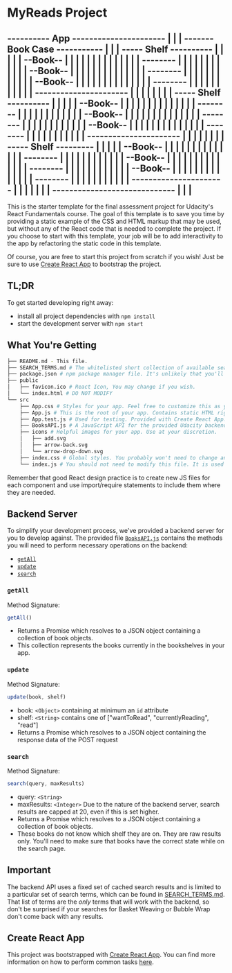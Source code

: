 # MyReads Project

---------- App ----------------------
|									|
|	------- Book Case -----------	|
|	|  ----- Shelf ----------	|	|
|	|  |	--Book--		|	|	|
|	|  |	|		|		|	|	|
|	|  |	--------		|	|	|
|	|  |					|	|	|
|	|  |	--Book--		|	|	|
|	|  |	|		|		|	|	|
|	|  |	--------		|	|	|
|	|  |					|	|	|
|	|  |	--Book--		|	|	|
|	|  |	|		|		|	|	|
|	|  |	--------		|	|	|
|	|  |					|	|	|
|	|  ----------------------	|	|
|	|							|	|
|	|  ----- Shelf ----------	|	|
|	|  |	--Book--		|	|	|
|	|  |	|		|		|	|	|
|	|  |	--------		|	|	|
|	|  |					|	|	|
|	|  |	--Book--		|	|	|
|	|  |	|		|		|	|	|
|	|  |	--------		|	|	|
|	|  |					|	|	|
|	|  |	--Book--		|	|	|
|	|  |	|		|		|	|	|
|	|  |	--------		|	|	|
|	|  |					|	|	|
|	|  ----------------------	|	|
|	|							|	|
|	|  ----- Shelf ---------	|	|
|	|  |	--Book--		|	|	|
|	|  |	|		|		|	|	|
|	|  |	--------		|	|	|
|	|  |					|	|	|
|	|  |	--Book--		|	|	|
|	|  |	|		|		|	|	|
|	|  |	--------		|	|	|
|	|  |					|	|	|
|	|  |	--Book--		|	|	|
|	|  |	|		|		|	|	|
|	|  |	--------		|	|	|
|	|  |					|	|	|
|	|  ----------------------	|	|
|	|							|	|
|	-----------------------------	|
|									|
-------------------------------------

This is the starter template for the final assessment project for Udacity's React Fundamentals course. The goal of this template is to save you time by providing a static example of the CSS and HTML markup that may be used, but without any of the React code that is needed to complete the project. If you choose to start with this template, your job will be to add interactivity to the app by refactoring the static code in this template.

Of course, you are free to start this project from scratch if you wish! Just be sure to use [Create React App](https://github.com/facebookincubator/create-react-app) to bootstrap the project.

## TL;DR

To get started developing right away:

* install all project dependencies with `npm install`
* start the development server with `npm start`

## What You're Getting
```bash
├── README.md - This file.
├── SEARCH_TERMS.md # The whitelisted short collection of available search terms for you to use with your app.
├── package.json # npm package manager file. It's unlikely that you'll need to modify this.
├── public
│   ├── favicon.ico # React Icon, You may change if you wish.
│   └── index.html # DO NOT MODIFY
└── src
    ├── App.css # Styles for your app. Feel free to customize this as you desire.
    ├── App.js # This is the root of your app. Contains static HTML right now.
    ├── App.test.js # Used for testing. Provided with Create React App. Testing is encouraged, but not required.
    ├── BooksAPI.js # A JavaScript API for the provided Udacity backend. Instructions for the methods are below.
    ├── icons # Helpful images for your app. Use at your discretion.
    │   ├── add.svg
    │   ├── arrow-back.svg
    │   └── arrow-drop-down.svg
    ├── index.css # Global styles. You probably won't need to change anything here.
    └── index.js # You should not need to modify this file. It is used for DOM rendering only.
```

Remember that good React design practice is to create new JS files for each component and use import/require statements to include them where they are needed.

## Backend Server

To simplify your development process, we've provided a backend server for you to develop against. The provided file [`BooksAPI.js`](src/BooksAPI.js) contains the methods you will need to perform necessary operations on the backend:

* [`getAll`](#getall)
* [`update`](#update)
* [`search`](#search)

### `getAll`

Method Signature:

```js
getAll()
```

* Returns a Promise which resolves to a JSON object containing a collection of book objects.
* This collection represents the books currently in the bookshelves in your app.

### `update`

Method Signature:

```js
update(book, shelf)
```

* book: `<Object>` containing at minimum an `id` attribute
* shelf: `<String>` contains one of ["wantToRead", "currentlyReading", "read"]  
* Returns a Promise which resolves to a JSON object containing the response data of the POST request

### `search`

Method Signature:

```js
search(query, maxResults)
```

* query: `<String>`
* maxResults: `<Integer>` Due to the nature of the backend server, search results are capped at 20, even if this is set higher.
* Returns a Promise which resolves to a JSON object containing a collection of book objects.
* These books do not know which shelf they are on. They are raw results only. You'll need to make sure that books have the correct state while on the search page.

## Important
The backend API uses a fixed set of cached search results and is limited to a particular set of search terms, which can be found in [SEARCH_TERMS.md](SEARCH_TERMS.md). That list of terms are the _only_ terms that will work with the backend, so don't be surprised if your searches for Basket Weaving or Bubble Wrap don't come back with any results.

## Create React App

This project was bootstrapped with [Create React App](https://github.com/facebookincubator/create-react-app). You can find more information on how to perform common tasks [here](https://github.com/facebookincubator/create-react-app/blob/master/packages/react-scripts/template/README.md).
